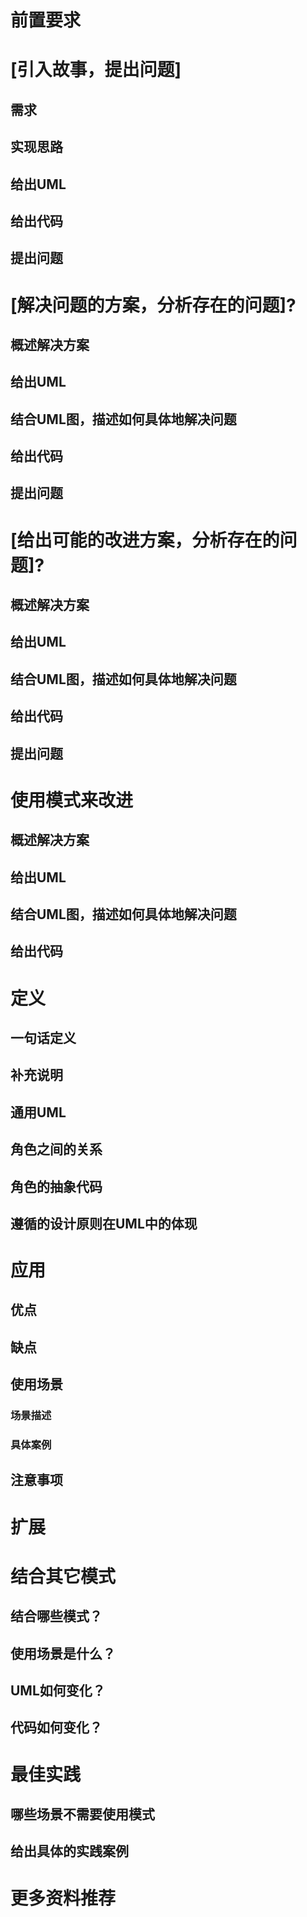 # 前置要求

# [引入故事，提出问题]

## 需求

## 实现思路


## 给出UML

## 给出代码

## 提出问题


# [解决问题的方案，分析存在的问题]?


## 概述解决方案
## 给出UML
## 结合UML图，描述如何具体地解决问题
## 给出代码


<!-- ## 请分析存在的问题?
## 提出改进方向？ -->
## 提出问题


# [给出可能的改进方案，分析存在的问题]?



## 概述解决方案
## 给出UML
## 结合UML图，描述如何具体地解决问题
## 给出代码


<!-- ## 请分析存在的问题?
## 提出改进方向？ -->
## 提出问题


# 使用模式来改进

## 概述解决方案
## 给出UML
## 结合UML图，描述如何具体地解决问题
## 给出代码



<!-- # 设计意图

阐明模式的设计目标 -->

# 定义

## 一句话定义
<!-- ## 概述抽象的解决方案 -->
## 补充说明
## 通用UML
<!-- ## 分析角色 -->
## 角色之间的关系
## 角色的抽象代码
## 遵循的设计原则在UML中的体现




# 应用

## 优点

## 缺点

## 使用场景

### 场景描述

<!-- ### 解决方案 -->

### 具体案例

<!-- ## 实现该场景需要修改模式的哪些角色？ -->
<!-- ## 使用模式有什么好处？ -->

## 注意事项


# 扩展


# 结合其它模式

## 结合哪些模式？
## 使用场景是什么？
## UML如何变化？
## 代码如何变化？




# 最佳实践

<!-- ## 结合具体项目实践经验，如何应用模式来改进项目？ -->
## 哪些场景不需要使用模式
<!-- ## 哪些场景需要使用模式？ -->
## 给出具体的实践案例



# 更多资料推荐
